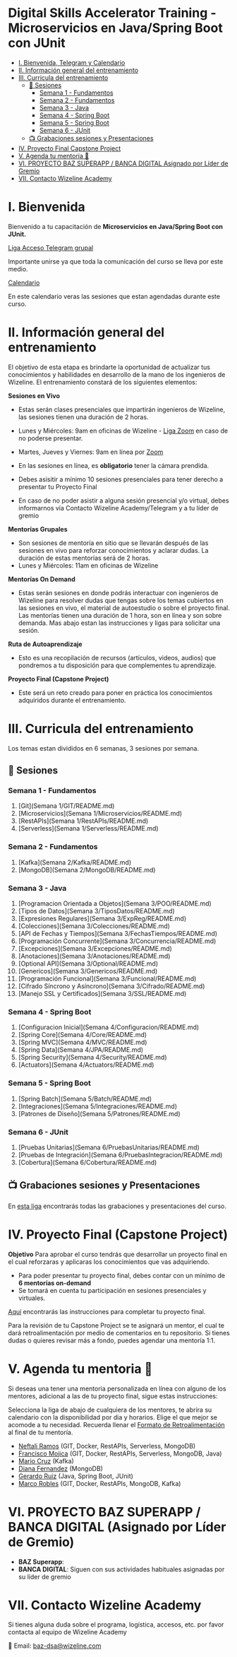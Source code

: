 # Digital Skills Accelerator Training - Microservicios en Java/Spring Boot con JUnit

<!-- Table of Content -->

- [I. Bienvenida, Telegram y Calendario](#i-bienvenida)
- [II. Información general del entrenamiento](#ii-informaci%C3%B3n-general-del-entrenamiento)
- [III. Curricula del entrenamiento](#iii-curricula-del-entrenamiento)
    - [:bookmark_tabs: Sesiones](#bookmark_tabs-sesiones)
        - [Semana 1 - Fundamentos](#semana-1---fundamentos)
        - [Semana 2 - Fundamentos](#semana-2---fundamentos)
        - [Semana 3 - Java](#semana-3---java)
        - [Semana 4 - Spring Boot](#semana-4---spring-boot)
        - [Semana 5 - Spring Boot](#semana-5---spring-boot)
        - [Semana 6 - JUnit](#semana-6---junit)
    - [📺 Grabaciones sesiones y Presentaciones](#-grabaciones-sesiones-y-presentaciones)
- [IV. Proyecto Final Capstone Project](#iv-proyecto-final-capstone-project)
- [V. Agenda tu mentoria 📆](#v-agenda-tu-mentoria-)
- [VI. PROYECTO BAZ SUPERAPP / BANCA DIGITAL Asignado por Líder de Gremio](#vi-proyecto-baz-superapp--banca-digital-asignado-por-l%C3%ADder-de-gremio)
- [VII. Contacto Wizeline Academy](#vii-contacto-wizeline-academy)
<!---------------------->

# I. Bienvenida
Bienvenido a tu capacitación de **Microservicios en Java/Spring Boot con JUnit.**

[Liga Acceso Telegram grupal](https://t.me/+qoRIX6OWI_xjYWIx)

Importante unirse ya que toda la comunicación del curso se lleva por este medio.

 [Calendario](/imagenes/calendario.png)

 En este calendario veras las sesiones que estan agendadas durante este curso.

# II. Información general del entrenamiento
El objetivo de esta etapa es brindarte la oportunidad de actualizar tus conocimientos y habilidades en desarrollo de la mano de los ingenieros de Wizeline. El entrenamiento constará de los siguientes elementos:

**Sesiones en Vivo** 
- Estas serán clases presenciales que impartirán ingenieros de Wizeline, las sesiones tienen una duración de 2 horas.
- Lunes y Miércoles: 9am en oficinas de Wizeline - [Liga Zoom](https://wizeline.zoom.us/j/84778203669?pwd=Q2RPd0wvVHNWYitDaHVNcm9EaU8vZz09) en caso de no poderse presentar.
- Martes, Jueves y Viernes: 9am en línea por [Zoom](https://wizeline.zoom.us/j/84778203669?pwd=Q2RPd0wvVHNWYitDaHVNcm9EaU8vZz09)

- En las sesiones en línea, es **obligatorio** tener la cámara prendida.
- Debes asisitir a mínimo 10 sesiones presenciales para tener derecho a presentar tu Proyecto Final
- En caso de no poder asistir a alguna sesión presencial y/o virtual, debes informarnos vía Contacto Wizeline Academy/Telegram y a tu líder de gremio

**Mentorías Grupales**
- Son sesiones de mentoría en sitio que se llevarán después de las sesiones en vivo para reforzar conocimientos y aclarar dudas. La duración de estas mentorías será de 2 horas.
- Lunes y Miércoles: 11am en oficinas de Wizeline

**Mentorías On Demand**
- Estas serán sesiones en donde podrás interactuar con ingenieros de Wizeline para resolver dudas que tengas sobre los temas cubiertos en las sesiones en vivo, el material de autoestudio o sobre el proyecto final. Las mentorías tienen una duración de 1 hora, son en línea y son sobre demanda. Mas abajo estan las instrucciones y ligas para solicitar una sesión.

**Ruta de Autoaprendizaje**
- Esto es una recopilación de recursos (artículos, videos, audios) que pondremos a tu disposición para que complementes tu aprendizaje.

**Proyecto Final (Capstone Project)**
- Este será un reto creado para poner en práctica los conocimientos adquiridos durante el entrenamiento. 

# III. Curricula del entrenamiento
Los temas estan divididos en 6 semanas, 3 sesiones por semana. 

## :bookmark_tabs: Sesiones

### Semana 1 - Fundamentos
   1. [Git](Semana 1/GIT/README.md) 
   2. [Microservicios](Semana 1/Microservicios/README.md)
   3. [RestAPIs](Semana 1/RestAPIs/README.md)
   4. [Serverless](Semana 1/Serverless/README.md)

### Semana 2 - Fundamentos
   1. [Kafka](Semana 2/Kafka/README.md)
   2. [MongoDB](Semana 2/MongoDB/README.md)

### Semana 3 - Java
   1. [Programacion Orientada a Objetos](Semana 3/POO/README.md)
   2. [Tipos de Datos](Semana 3/TiposDatos/README.md)
   3. [Expresiones Regulares](Semana 3/ExpReg/README.md)
   4. [Colecciones](Semana 3/Colecciones/README.md)
   5. [API de Fechas y Tiempos](Semana 3/FechasTiempos/README.md)
   6. [Programación Concurrente](Semana 3/Concurrencia/README.md)
   7. [Excepciones](Semana 3/Excepciones/README.md)
   8. [Anotaciones](Semana 3/Anotaciones/README.md)
   9. [Optional API](Semana 3/Optional/README.md)
   10. [Genericos](Semana 3/Genericos/README.md)
   11. [Programación Funcional](Semana 3/Funcional/README.md)
   12. [Cifrado Síncrono y Asíncrono](Semana 3/Cifrado/README.md)
   13. [Manejo SSL y Certificados](Semana 3/SSL/README.md)

### Semana 4 - Spring Boot
   1. [Configuracion Inicial](Semana 4/Configuracion/README.md)
   2. [Spring Core](Semana 4/Core/README.md)
   3. [Spring MVC](Semana 4/MVC/README.md)
   4. [Spring Data](Semana 4/JPA/README.md)
   5. [Spring Security](Semana 4/Security/README.md)
   6. [Actuators](Semana 4/Actuators/README.md)

### Semana 5 - Spring Boot
   1. [Spring Batch](Semana 5/Batch/README.md)
   2. [Integraciones](Semana 5/Integraciones/README.md)
   3. [Patrones de Diseño](Semana 5/Patrones/README.md)

### Semana 6 - JUnit
   1. [Pruebas Unitarias](Semana 6/PruebasUnitarias/README.md)
   2. [Pruebas de Integración](Semana 6/PruebasIntegracion/README.md)
   3. [Cobertura](Semana 6/Cobertura/README.md)

## 📺 Grabaciones sesiones y Presentaciones

En [esta liga](Grabaciones%20y%20Presentaciones.md) encontrarás todas las grabaciones y presentaciones del curso.

# IV. Proyecto Final (Capstone Project)
**Objetivo**
Para aprobar el curso tendrás que desarrollar un proyecto final en el cual reforzaras y aplicaras los conocimientos que vas adquiriendo.
- Para poder presentar tu proyecto final, debes contar con un mínimo de **6 mentorías on-demand**
- Se tomará en cuenta tu participación en sesiones presenciales y virtuales. 

[Aquí](Capstone%20Project.md) encontrarás las instrucciones para completar tu proyecto final.

Para la revisión de tu Capstone Project se te asignará un mentor, el cual te dará retroalimentación por medio de comentarios en tu repositorio. Si tienes dudas o quieres revisar más a fondo, puedes agendar una mentoría 1:1.

# V. Agenda tu mentoria 📆
Si deseas una tener una mentoria personalizada en línea con alguno de los mentores, adicional a las de tu proyecto final, sigue estas instrucciones:

Selecciona la liga de abajo de cualquiera de los mentores, te abrira su calendario con la disponibilidad por dia y horarios. Elige el que mejor se acomode a tu necesidad.
Recuerda llenar el [Formato de Retroalimentación](https://forms.gle/seCaheZXytZafU9x7) al final de tu mentoría.

- [Neftali Ramos](https://calendly.com/neftali-ramos/mentoria-baz) (GIT, Docker, RestAPIs, Serverless, MongoDB)
- [Francisco Mojica](https://calendly.com/paco-mojica/mentoria-baz) (GIT, Docker, RestAPIs, Serverless, MongoDB, Java)
- [Mario Cruz](https://calendly.com/mario-cruz-wizeline) (Kafka)
- [Diana Fernandez](https://calendly.com/dianafernandez-wizeline/mentoria-baz) (MongoDB)
- [Gerardo Ruiz](https://calendly.com/gerardoruiz-wizeline/mentoria-baz) (Java, Spring Boot, JUnit)
- [Marco Robles](https://calendly.com/marco-robles-wize) (GIT, Docker, RestAPIs, MongoDB, Kafka)

# VI. PROYECTO BAZ SUPERAPP / BANCA DIGITAL (Asignado por Líder de Gremio)

- **BAZ Superapp**: 
- **BANCA DIGITAL**: Siguen con sus actividades habituales asignadas por su líder de gremio

# VII. Contacto Wizeline Academy
Si tienes alguna duda sobre el programa, logística, accesos, etc. por favor contacta al equipo de Wizeline Academy

:email: Email: [baz-dsa@wizeline.com](baz-dsa@wizeline.com)

